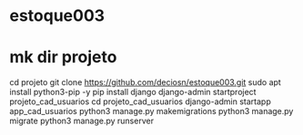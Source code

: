 # estoque003
# mk dir projeto
cd projeto
git clone https://github.com/deciosn/estoque003.git
sudo apt install python3-pip -y
pip install django
django-admin startproject  projeto_cad_usuarios
cd projeto_cad_usuarios
django-admin startapp app_cad_usuarios
python3 manage.py makemigrations
python3 manage.py migrate
python3 manage.py runserver
